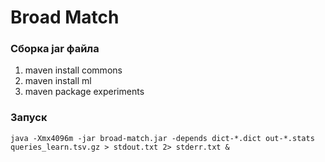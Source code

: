 Broad Match
=============================

### Сборка jar файла
1. maven install commons
2. maven install ml
3. maven package experiments

### Запуск
```
java -Xmx4096m -jar broad-match.jar -depends dict-*.dict out-*.stats queries_learn.tsv.gz > stdout.txt 2> stderr.txt &
```
